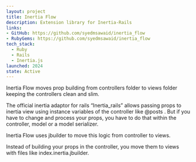 ```yaml
---
layout: project
title: Inertia Flow
description: Extension library for Inertia-Rails
links:
- GitHub: https://github.com/syedmsawaid/inertia_flow
- RubyGems: https://github.com/syedmsawaid/inertia_flow
tech_stack:
  - Ruby
  - Rails
  - Inertia.js
launched: 2024
state: Active
---
```


Inertia Flow moves prop building from controllers folder to views folder keeping the controllers clean and slim.

The official inertia adaptor for rails “Inertia_rails” allows passing props to inertia view using instance variables of the controller like @posts . But if you have to change and process your props, you have to do that within the controller, model or a model serializer.

Inertia Flow uses jbuilder to move this logic from controller to views.

Instead of building your props in the controller, you move them to views with files like index.inertia.jbuilder.
